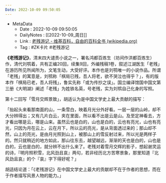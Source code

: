 ```yaml
---
Date: 2022-10-09 09:50:05
---
```

- MetaData
	- Date : 2022-10-09 09:50:05
	- DailyNotes : [[2022-10-09_周日]]
	- Link : [老残游记 - 维基百科，自由的百科全书 (wikipedia.org)](https://zh.m.wikipedia.org/wiki/%E8%80%81%E6%AE%8B%E6%B8%B8%E8%AE%B0)
	- Tag : #ZK卡片 #老残游记

**《老残游记》**，清末四大谴责小说之一，署名鸿都百炼生（坊间作洪都百炼生）作，清代刘鹗着，共有正编20回，续集9回，外编残稿1卷，叙述江湖医生「老残」在游历所见所闻所为，文笔生动，大受好评。本作也是刘鹗唯一的小说作品。所谓「老残」的寓意是，刘鹗称「棋局已残，吾人将老，欲不哭泣也得乎？」，有的版本作「棋局已老，吾人将残」，鲁实先称「或为传抄之误」。国立编译馆国中国文第三册《大明湖》阐述「老残」为姓铁名英，号老残，实为刘鹗自己化身的写照。


第十二回写「雪月交辉景致」，胡适认为是中国文学史上最大贡献的描写：

「抬起头来看那南面的山，一条雪白，映着月光分外好看。一层一层的山岭，却不大分辨得出；又有几片白云，夹在里面，所以看不出是云是山。及至定神看去，方才看出哪是云，哪是山来。虽然云也是白的，山也是白的，云也有亮光，山也有亮光，只因为月在云上，云在月下，所以云的亮光，是从背面透过来的；那山却不然，山上的亮光，是由月光照到山上，被那山上的雪反射过来，所以光是两样子的。然只就稍近的地方如此，那山往东去，越望越远，渐渐的天也是白的，山也是白的，云也是白的，就分辨不出什么来了。老残对着雪月交辉的影子，想起谢灵运的诗，『明月照积雪，北风劲且哀』两句，若非经历北方苦寒景象，那里知道『北风劲且哀』的个『哀』字下得好呢？」

胡适结论道：「《老残游记》在中国文学史上最大的贡献却不在于作者的思想，而在于作者描写风景人物的能力。」